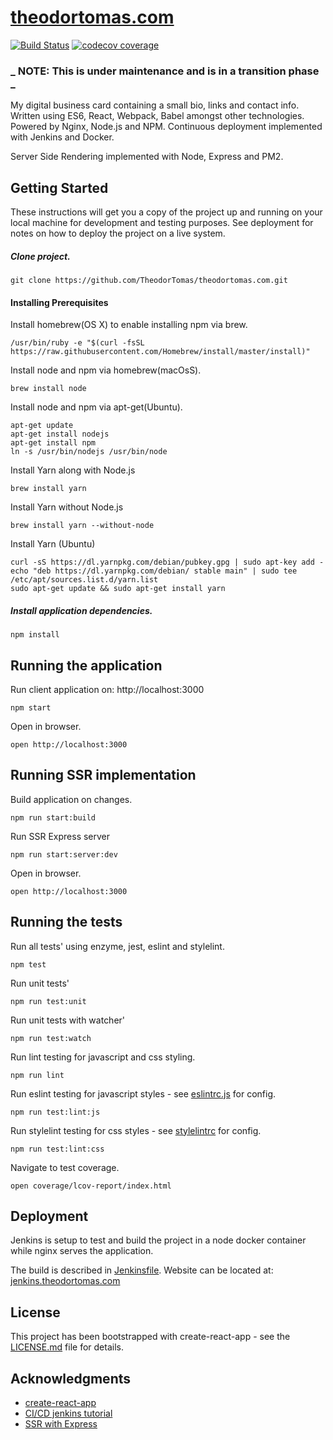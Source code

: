 # [theodortomas.com](https://theodortomas.com)

[![Build Status](https://jenkins.theodortomas.com/buildStatus/icon?job=theodortomas.com&.png?style=flat)](https://jenkins.theodortomas.com/job/theodortomas.com/)
[![codecov coverage](https://img.shields.io/codecov/c/github/TheodorTomas/theodortomas-dot-com.svg?style=flat)](https://codecov.io/gh/TheodorTomas/theodortomas-dot-com)

### **_ NOTE: This is under maintenance and is in a transition phase _**

My digital business card containing a small bio, links and contact info. Written using ES6, React, Webpack, Babel
amongst other technologies. Powered by Nginx, Node.js and NPM. Continuous deployment implemented with Jenkins and Docker.

Server Side Rendering implemented with Node, Express and PM2.

## Getting Started

These instructions will get you a copy of the project up and running on your local machine for development and testing
purposes. See deployment for notes on how to deploy the project on a live system.

##### Clone project.

```
git clone https://github.com/TheodorTomas/theodortomas.com.git
```

#### Installing Prerequisites

Install homebrew(OS X) to enable installing npm via brew.

```
/usr/bin/ruby -e "$(curl -fsSL https://raw.githubusercontent.com/Homebrew/install/master/install)"
```

Install node and npm via homebrew(macOsS).

```
brew install node
```

Install node and npm via apt-get(Ubuntu).

```
apt-get update
apt-get install nodejs
apt-get install npm
ln -s /usr/bin/nodejs /usr/bin/node
```

Install Yarn along with Node.js

```
brew install yarn
```

Install Yarn without Node.js

```
brew install yarn --without-node
```

Install Yarn (Ubuntu)

```
curl -sS https://dl.yarnpkg.com/debian/pubkey.gpg | sudo apt-key add -
echo "deb https://dl.yarnpkg.com/debian/ stable main" | sudo tee /etc/apt/sources.list.d/yarn.list
sudo apt-get update && sudo apt-get install yarn
```

##### Install application dependencies.

```
npm install
```

## Running the application

Run client application on: http://localhost:3000

```
npm start
```

Open in browser.

```
open http://localhost:3000
```

## Running SSR implementation

Build application on changes.

```
npm run start:build
```

Run SSR Express server

```
npm run start:server:dev
```

Open in browser.

```
open http://localhost:3000
```

## Running the tests

Run all tests' using enzyme, jest, eslint and stylelint.

```
npm test
```

Run unit tests'

```
npm run test:unit
```

Run unit tests with watcher'

```
npm run test:watch
```

Run lint testing for javascript and css styling.

```
npm run lint
```

Run eslint testing for javascript styles - see [eslintrc.js](/.eslintrc.js) for config.

```
npm run test:lint:js
```

Run stylelint testing for css styles - see [stylelintrc](/.stylelintrc) for config.

```
npm run test:lint:css
```

Navigate to test coverage.

```
open coverage/lcov-report/index.html
```

## Deployment

Jenkins is setup to test and build the project in a node docker container
while nginx serves the application.

The build is described in [Jenkinsfile](/Jenkinsfile). Website can be located at:
[jenkins.theodortomas.com](https://jenkins.theodortomas.com)

## License

This project has been bootstrapped with create-react-app - see the [LICENSE.md](LICENSE.md) file for details.

## Acknowledgments

- [create-react-app](https://github.com/facebook/create-react-app)
- [CI/CD jenkins tutorial](https://www.digitalocean.com/community/tutorials/how-to-set-up-continuous-integration-pipelines-in-jenkins-on-ubuntu-16-04)
- [SSR with Express](https://github.com/ayroblu/ssr-cra-v2.1)
